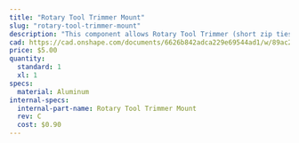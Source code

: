 ```yaml
---
title: "Rotary Tool Trimmer Mount"
slug: "rotary-tool-trimmer-mount"
description: "This component allows Rotary Tool Trimmer (short zip ties) to be easily attached to the Rotary Tool."
cad: https://cad.onshape.com/documents/6626b842adca229e69544ad1/w/89ac2637f82d915f22c2bcd0/e/bbca4b87cc7553f8834ae22c?renderMode=0&uiState=625506e41ad350015b485f65
price: $5.00
quantity:
  standard: 1
  xl: 1
specs:
  material: Aluminum
internal-specs:
  internal-part-name: Rotary Tool Trimmer Mount
  rev: C
  cost: $0.90
---
```

